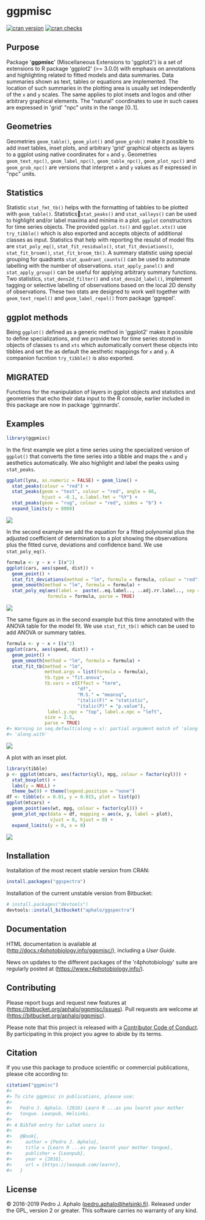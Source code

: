 
<!-- README.md is generated from README.Rmd. Please edit that file -->
ggpmisc
=======

[![cran version](http://www.r-pkg.org/badges/version/ggpmisc)](https://cran.r-project.org/package=ggpmisc) [![cran checks](https://cranchecks.info/badges/worst/ggpmisc)](https://cran.r-project.org/web/checks/check_results_ggpmisc.html)

Purpose
-------

Package '**ggpmisc**' (Miscellaneous Extensions to 'ggplot2') is a set of extensions to R package 'ggplot2' (&gt;= 3.0.0) with emphasis on annotations and highlighting related to fitted models and data summaries. Data summaries shown as text, tables or equations are implemented. The location of such summaries in the plotting area is usually set independently of the `x` and `y` scales. The same applies to plot insets and logos and other arbitrary graphical elements. The "natural" coordinates to use in such cases are expressed in 'grid' "npc" units in the range \[0..1\].

Geometries
----------

Geometries `geom_table()`, `geom_plot()` and `geom_grob()` make it possible to add inset tables, inset plots, and arbitrary 'grid' graphical objects as layers to a ggplot using native coordinates for `x` and `y`. Geometries `geom_text_npc()`, `geom_label_npc()`, `geom_table_npc()`, `geom_plot_npc()` and `geom_grob_npc()` are versions that interpret `x` and `y` values as if expressed in "npc" units.

Statistics
----------

Statistic `stat_fmt_tb()` helps with the formatting of tabbles to be plotted with `geom_table()`. Statistics`stat_peaks()` and `stat_valleys()` can be used to highlight and/or label maxima and minima in a plot. `ggplot` constructors for time series objects. The provided `ggplot.ts()` and `ggplot.xts()` use `try_tibble()` which is also exported and accepts objects of additional classes as input. Statistics that help with reporting the resulst of model fits are `stat_poly_eq()`, `stat_fit_residuals()`, `stat_fit_deviations()`, `stat_fit_broom()`, `stat_fit_broom_tb()`. A summary statistic using special grouping for quadrants `stat_quadrant_counts()` can be used to automate labelling with the number of observations. `stat_apply_panel()` and `stat_apply_group()` can be useful for applying arbitrary summary functions. Two statistics, `stat_dens2d_filter()` and `stat_dens2d_label()`, implement tagging or selective labelling of observations based on the local 2D density of observations. These two stats are designed to work well together with `geom_text_repel()` and `geom_label_repel()` from package 'ggrepel'.

ggplot methods
--------------

Being `ggplot()` defined as a generic method in 'ggplot2' makes it possible to define specializations, and we provide two for time series stored in objects of classes `ts` and `xts` which automatically convert these objects into tibbles and set the as default the aesthetic mappings for `x` and `y`. A companion fucntion `try_tibble()` is also exported.

MIGRATED
--------

Functions for the manipulation of layers in ggplot objects and statistics and geometries that echo their data input to the R console, earlier included in this package are now in package 'gginnards'.

Examples
--------

``` r
library(ggpmisc)
```

In the first example we plot a time series using the specialized version of `ggplot()` that converts the time series into a tibble and maps the `x` and `y` aesthetics automatically. We also highlight and label the peaks using `stat_peaks`.

``` r
ggplot(lynx, as.numeric = FALSE) + geom_line() + 
  stat_peaks(colour = "red") +
  stat_peaks(geom = "text", colour = "red", angle = 66,
             hjust = -0.1, x.label.fmt = "%Y") +
  stat_peaks(geom = "rug", colour = "red", sides = "b") +
  expand_limits(y = 8000)
```

![](man/figures/README-readme-03-1.png)

In the second example we add the equation for a fitted polynomial plus the adjusted coefficient of determination to a plot showing the observations plus the fitted curve, deviations and confidence band. We use `stat_poly_eq()`.

``` r
formula <- y ~ x + I(x^2)
ggplot(cars, aes(speed, dist)) +
  geom_point() +
  stat_fit_deviations(method = "lm", formula = formula, colour = "red") +
  geom_smooth(method = "lm", formula = formula) +
  stat_poly_eq(aes(label =  paste(..eq.label.., ..adj.rr.label.., sep = "~~~~")),
               formula = formula, parse = TRUE)
```

![](man/figures/README-readme-04-1.png)

The same figure as in the second example but this time annotated with the ANOVA table for the model fit. We use `stat_fit_tb()` which can be used to add ANOVA or summary tables.

``` r
formula <- y ~ x + I(x^2)
ggplot(cars, aes(speed, dist)) +
  geom_point() +
  geom_smooth(method = "lm", formula = formula) +
  stat_fit_tb(method = "lm",
              method.args = list(formula = formula),
              tb.type = "fit.anova",
              tb.vars = c(Effect = "term", 
                          "df",
                          "M.S." = "meansq", 
                          "italic(F)" = "statistic", 
                          "italic(P)" = "p.value"),
               label.y.npc = "top", label.x.npc = "left",
              size = 2.5,
              parse = TRUE)
#> Warning in seq.default(along = x): partial argument match of 'along' to
#> 'along.with'
```

![](man/figures/README-readme-05-1.png)

A plot with an inset plot.

``` r
library(tibble)
p <- ggplot(mtcars, aes(factor(cyl), mpg, colour = factor(cyl))) +
  stat_boxplot() +
  labs(y = NULL) +
  theme_bw(9) + theme(legend.position = "none")
df <- tibble(x = 0.01, y = 0.015, plot = list(p))
ggplot(mtcars) +
  geom_point(aes(wt, mpg, colour = factor(cyl))) +
  geom_plot_npc(data = df, mapping = aes(x, y, label = plot),
                vjust = 0, hjust = 0) +
  expand_limits(y = 0, x = 0)
```

![](man/figures/README-reame-06-1.png)

Installation
------------

Installation of the most recent stable version from CRAN:

``` r
install.packages("ggspectra")
```

Installation of the current unstable version from Bitbucket:

``` r
# install.packages("devtools")
devtools::install_bitbucket("aphalo/ggspectra")
```

Documentation
-------------

HTML documentation is available at (<http://docs.r4photobiology.info/ggpmisc/>), including a *User Guide*.

News on updates to the different packages of the 'r4photobiology' suite are regularly posted at (<https://www.r4photobiology.info/>).

Contributing
------------

Please report bugs and request new features at (<https://bitbucket.org/aphalo/ggpmisc/issues>). Pull requests are welcome at (<https://bitbucket.org/aphalo/ggpmisc>).

Please note that this project is released with a [Contributor Code of Conduct](CONDUCT.md). By participating in this project you agree to abide by its terms.

Citation
--------

If you use this package to produce scientific or commercial publications, please cite according to:

``` r
citation("ggpmisc")
#> 
#> To cite ggpmisc in publications, please use:
#> 
#>   Pedro J. Aphalo. (2016) Learn R ...as you learnt your mother
#>   tongue. Leanpub, Helsinki.
#> 
#> A BibTeX entry for LaTeX users is
#> 
#>   @Book{,
#>     author = {Pedro J. Aphalo},
#>     title = {Learn R ...as you learnt your mother tongue},
#>     publisher = {Leanpub},
#>     year = {2016},
#>     url = {https://leanpub.com/learnr},
#>   }
```

License
-------

© 2016-2019 Pedro J. Aphalo (<pedro.aphalo@helsinki.fi>). Released under the GPL, version 2 or greater. This software carries no warranty of any kind.
